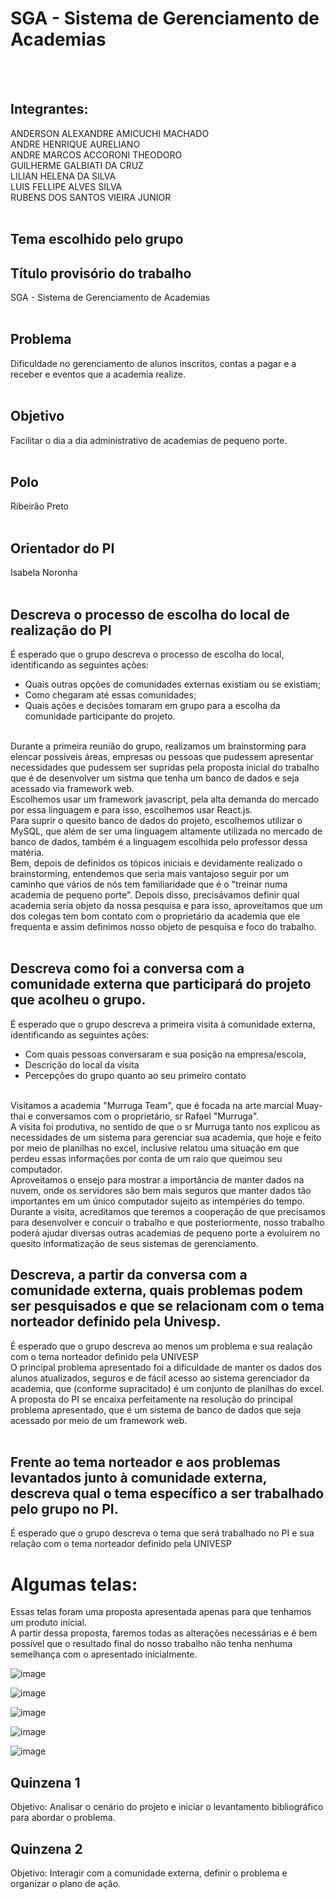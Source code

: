 # SGA - Sistema de Gerenciamento de Academias
 <br> <br>
## Integrantes:
ANDERSON ALEXANDRE AMICUCHI MACHADO <br>
ANDRE HENRIQUE AURELIANO <br>
ANDRE MARCOS ACCORONI THEODORO <br>
GUILHERME GALBIATI DA CRUZ <br>
LILIAN HELENA DA SILVA <br>
LUIS FELLIPE ALVES SILVA <br>
RUBENS DOS SANTOS VIEIRA JUNIOR <br> <br>

## Tema escolhido pelo grupo
  
   
## Título provisório do trabalho
   SGA - Sistema de Gerenciamento de Academias <br> <br>
   
## Problema
   Dificuldade no gerenciamento de alunos inscritos, contas a pagar e a receber e eventos que a academia realize. <br> <br>
   
## Objetivo
   Facilitar o dia a dia administrativo de academias de pequeno porte. <br> <br>
   
## Polo
   Ribeirão Preto <br> <br>
   
## Orientador do PI
   Isabela Noronha <br> <br>

## Descreva o processo de escolha do local de realização do PI
É esperado que o grupo descreva o processo de escolha do local, identificando as seguintes ações:
 - Quais outras opções de comunidades externas existiam ou se existiam;
 - Como chegaram até essas comunidades;
 - Quais ações e decisões tomaram em grupo para a escolha da comunidade participante do projeto.
 <br>
Durante a primeira reunião do grupo, realizamos um brainstorming para elencar possíveis áreas, empresas ou pessoas que pudessem apresentar necessidades que pudessem ser supridas pela proposta inicial do trabalho que é de desenvolver um sistma que tenha um banco de dados e seja acessado via framework web. <br>
Escolhemos usar um framework javascript, pela alta demanda do mercado por essa linguagem e para isso, escolhemos usar React.js. <br>
Para suprir o quesito banco de dados do projeto, escolhemos utilizar o MySQL, que além de ser uma linguagem altamente utilizada no mercado de banco de dados, também é a linguagem escolhida pelo professor dessa matéria. <br>
Bem, depois de definidos os tópicos iniciais e devidamente realizado o brainstorming, entendemos que seria mais vantajoso seguir por um caminho que vários de nós tem familiaridade que é o "treinar numa academia de pequeno porte". Depois disso, precisávamos definir qual academia seria objeto da nossa pesquisa e para isso, aproveitamos que um dos colegas tem bom contato com o proprietário da academia que ele frequenta e assim definimos nosso objeto de pesquisa e foco do trabalho. <br>
 <br>
 
## Descreva como foi a conversa com a comunidade externa que participará do projeto que acolheu o grupo.
É esperado que o grupo descreva a primeira visita à comunidade externa, identificando as seguintes ações:
 - Com quais pessoas conversaram e sua posição na empresa/escola,
 - Descrição do local da visita
 - Percepções do grupo quanto ao seu primeiro contato
 <br>
Visitamos a academia "Murruga Team", que é focada na arte marcial Muay-thai e conversamos com o proprietário, sr Rafael "Murruga". <br>
A visita foi produtiva, no sentido de que o sr Murruga tanto nos explicou as necessidades de um sistema para gerenciar sua academia, que hoje e feito por meio de planilhas no excel, inclusive relatou uma situação em que perdeu essas informações por conta de um raio que queimou seu computador.  <br>
Aproveitamos o ensejo para mostrar a importância de manter dados na nuvem, onde os servidores são bem mais seguros que manter dados tão importantes em um único computador sujeito as intempéries do tempo.
 <br>
Durante a visita, acreditamos que teremos a cooperação de que precisamos para desenvolver e concuir o trabalho e que posteriormente, nosso trabalho poderá ajudar diversas outras academias de pequeno porte a evoluírem no quesito informatização de seus sistemas de gerenciamento.
 <br>

## Descreva, a partir da conversa com a comunidade externa, quais problemas podem ser pesquisados e que se relacionam com o tema norteador definido pela Univesp.
É esperado que o grupo descreva ao menos um problema e sua realação com o tema norteador definido pela UNIVESP
<br>
O principal problema apresentado foi a dificuldade de manter os dados dos alunos atualizados, seguros e de fácil acesso ao sistema gerenciador da academia, que (conforme supracitado) é um conjunto de planilhas do excel. <br> 
A proposta do PI se encaixa perfeitamente na resolução do principal problema apresentado, que é um sistema de banco de dados que seja acessado por meio de um framework web. <br> <br>

## Frente ao tema norteador e aos problemas levantados junto à comunidade externa, descreva qual o tema específico a ser trabalhado pelo grupo no PI.
É esperado que o grupo descreva o tema que será trabalhado no PI e sua relação com o tema norteador definido pela UNIVESP
<br>



# Algumas telas:
Essas telas foram uma proposta apresentada apenas para que tenhamos um produto inicial. <br>
A partir dessa proposta, faremos todas as alterações necessárias e é bem possível que o resultado final do nosso trabalho não tenha nenhuma semelhança com o apresentado inicialmente. <br>

![image]()

![image]()

![image]()

![image]()

![image]()

## Quinzena 1
Objetivo: Analisar o cenário do projeto e iniciar o levantamento bibliográfico para abordar o problema.
<br>
## Quinzena 2
Objetivo: Interagir com a comunidade externa, definir o problema e organizar o plano de ação.
